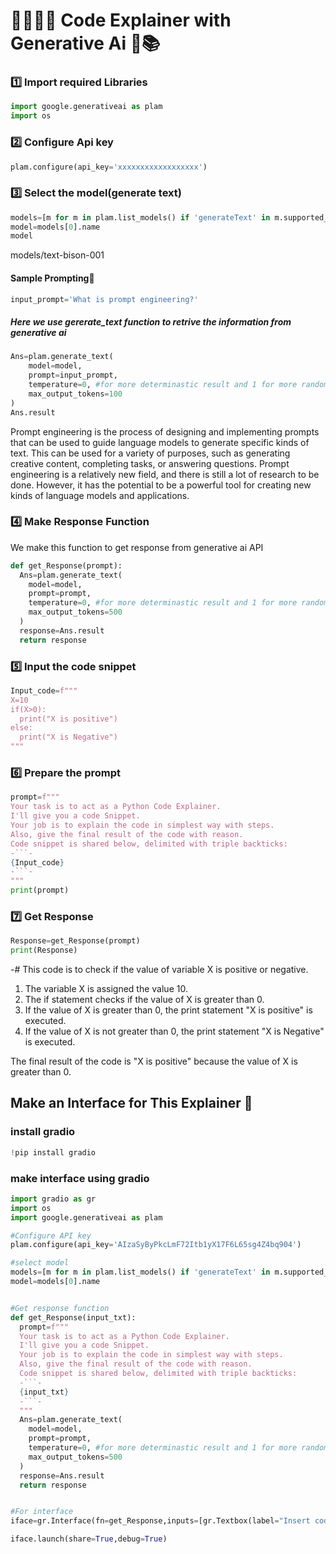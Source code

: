 # 👨‍💻👨‍🏫 Code Explainer with Generative Ai 🤖📚

### 1️⃣ Import required Libraries
``` python 
import google.generativeai as plam
import os
```
### 2️⃣ Configure Api key
``` python 
plam.configure(api_key='xxxxxxxxxxxxxxxxxx')
```

### 3️⃣ Select the model(generate text)
```python
models=[m for m in plam.list_models() if 'generateText' in m.supported_generation_methods]
model=models[0].name
model
```
models/text-bison-001

#### Sample Prompting🧪
``` python
input_prompt='What is prompt engineering?'
```

##### Here we use gererate_text function to retrive the information from generative ai
``` python 
Ans=plam.generate_text(
    model=model,
    prompt=input_prompt,
    temperature=0, #for more determinastic result and 1 for more randomness result
    max_output_tokens=100
)
Ans.result
```
<p>Prompt engineering is the process of designing and implementing prompts that can be used to guide language models to generate specific kinds of text. This can be used for a variety of purposes, such as generating creative content, completing tasks, or answering questions. Prompt engineering is a relatively new field, and there is still a lot of research to be done. However, it has the potential to be a powerful tool for creating new kinds of language models and applications.</p>

### 4️⃣ Make Response Function
We make this function to get response from generative ai API
``` python 
def get_Response(prompt):
  Ans=plam.generate_text(
    model=model,
    prompt=prompt,
    temperature=0, #for more determinastic result and 1 for more randomness result
    max_output_tokens=500
  )
  response=Ans.result
  return response
```
### 5️⃣ Input the code snippet
``` python
Input_code=f"""
X=10
if(X>0):
  print("X is positive")
else:
  print("X is Negative")
"""
```

### 6️⃣ Prepare the prompt
``` python
prompt=f"""
Your task is to act as a Python Code Explainer.
I'll give you a code Snippet.
Your job is to explain the code in simplest way with steps.
Also, give the final result of the code with reason.
Code snippet is shared below, delimited with triple backticks:
-```-
{Input_code}
-```-
"""
print(prompt)
```

### 7️⃣ Get Response
``` python 
Response=get_Response(prompt)
print(Response)
```

-# This code is to check if the value of variable X is positive or negative.

1. The variable X is assigned the value 10.
2. The if statement checks if the value of X is greater than 0.
3. If the value of X is greater than 0, the print statement "X is positive" is executed.
4. If the value of X is not greater than 0, the print statement "X is Negative" is executed.

The final result of the code is "X is positive" because the value of X is greater than 0.

## Make an Interface for This Explainer 🎴

### install gradio 
``` python
!pip install gradio
```

### make interface using gradio
``` python
import gradio as gr
import os
import google.generativeai as plam

#Configure API key
plam.configure(api_key='AIzaSyByPkcLmF72Itb1yX17F6L65sg4Z4bq904')

#select model
models=[m for m in plam.list_models() if 'generateText' in m.supported_generation_methods]
model=models[0].name


#Get response function
def get_Response(input_txt):
  prompt=f"""
  Your task is to act as a Python Code Explainer.
  I'll give you a code Snippet.
  Your job is to explain the code in simplest way with steps.
  Also, give the final result of the code with reason.
  Code snippet is shared below, delimited with triple backticks:
  -```-
  {input_txt}
  -```-
  """
  Ans=plam.generate_text(
    model=model,
    prompt=prompt,
    temperature=0, #for more determinastic result and 1 for more randomness result
    max_output_tokens=500
  )
  response=Ans.result
  return response


#For interface
iface=gr.Interface(fn=get_Response,inputs=[gr.Textbox(label="Insert code Snippet",lines=8)],outputs=[gr.Textbox(label="Explanation here",lines=8)],title="Python Code Explainer")

iface.launch(share=True,debug=True)
```

